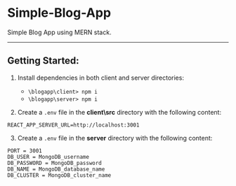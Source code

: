 # Simple-Blog-App
Simple Blog App using MERN stack.

---

## Getting Started:
1. Install dependencies in both client and server directories:
    - `\blogapp\client> npm i`
    - `\blogapp\server> npm i`

2. Create a `.env` file in the **client\src** directory with the following content:
```
REACT_APP_SERVER_URL=http://localhost:3001
```
3. Create a `.env` file in the **server** directory with the following content:
```
PORT = 3001
DB_USER = MongoDB_username
DB_PASSWORD = MongoDB_password
DB_NAME = MongoDB_database_name
DB_CLUSTER = MongoDB_cluster_name
```